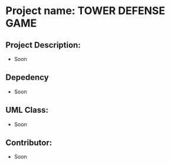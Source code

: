 # **Project name:** TOWER DEFENSE GAME


## **Project Description:**
- Soon

## **Depedency**
- Soon

## **UML Class:**
- Soon

## **Contributor:**
- Soon
